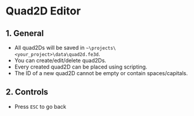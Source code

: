 # Quad2D Editor

## 1. General

- All quad2Ds will be saved in `~\projects\<your_project>\data\quad2d.fe3d`.
- You can create/edit/delete quad2Ds.
- Every created quad2D can be placed using scripting.
- The ID of a new quad2D cannot be empty or contain spaces/capitals.

## 2. Controls

- Press `ESC` to go back
